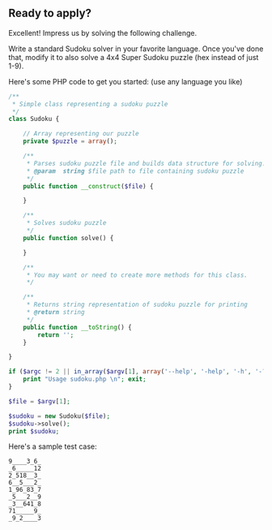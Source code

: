 Ready to apply?
---------------

Excellent! Impress us by solving the following challenge.

Write a standard Sudoku solver in your favorite language. Once you've done that, modify it to also solve a 4x4 Super Sudoku puzzle (hex instead of just 1-9).

Here's some PHP code to get you started: (use any language you like)

```php
/**
 * Simple class representing a sudoku puzzle
 */
class Sudoku {

	// Array representing our puzzle
	private $puzzle = array();

	/**
	 * Parses sudoku puzzle file and builds data structure for solving.
	 * @param  string $file path to file containing sudoku puzzle
	 */
	public function __construct($file) {

	}

	/**
	 * Solves sudoku puzzle
	 */
	public function solve() {

	}

	/**
	 * You may want or need to create more methods for this class.
	 */

	/**
	 * Returns string representation of sudoku puzzle for printing
	 * @return string
	 */
	public function __toString() {
		return '';
	}

}

if ($argc != 2 || in_array($argv[1], array('--help', '-help', '-h', '-?'))) {
	print "Usage sudoku.php \n"; exit;
}

$file = $argv[1];

$sudoku = new Sudoku($file);
$sudoku->solve();
print $sudoku;
```

Here's a sample test case:

```
9____3_6_
_6_____12
2_518__3_
6__5___2_
1_96_83_7
_5___2__9
_3__641_8
71_____9_
_9_2____3
```

